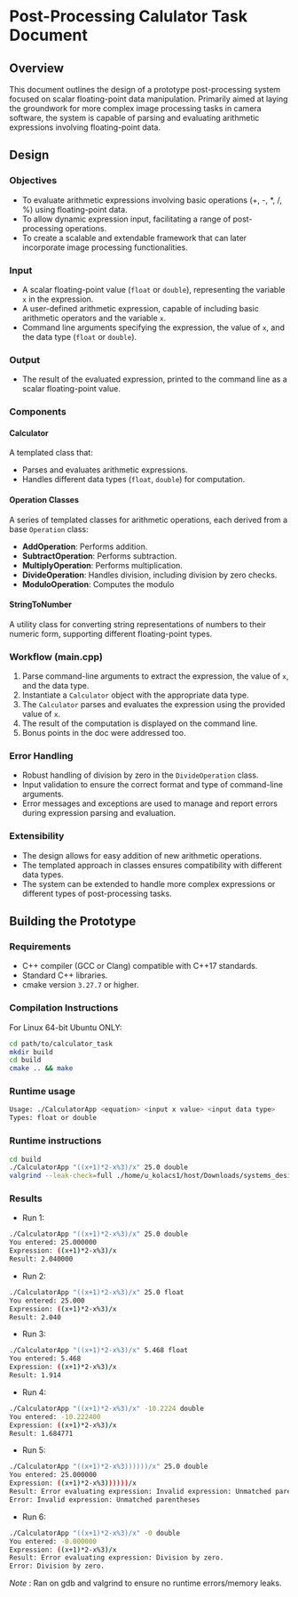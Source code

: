# Post-Processing Calulator Task Document

## Overview

This document outlines the design of a prototype post-processing system focused on scalar floating-point data manipulation. Primarily aimed at laying the groundwork for more complex image processing tasks in camera software, the system is capable of parsing and evaluating arithmetic expressions involving floating-point data.

## Design

### Objectives

- To evaluate arithmetic expressions involving basic operations (+, -, *, /, %) using floating-point data.
- To allow dynamic expression input, facilitating a range of post-processing operations.
- To create a scalable and extendable framework that can later incorporate image processing functionalities.

### Input

- A scalar floating-point value (`float` or `double`), representing the variable `x` in the expression.
- A user-defined arithmetic expression, capable of including basic arithmetic operators and the variable `x`.
- Command line arguments specifying the expression, the value of `x`, and the data type (`float` or `double`).

### Output

- The result of the evaluated expression, printed to the command line as a scalar floating-point value.

### Components

#### Calculator

A templated class that:

- Parses and evaluates arithmetic expressions.
- Handles different data types (`float`, `double`) for computation.

#### Operation Classes

A series of templated classes for arithmetic operations, each derived from a base `Operation` class:

- **AddOperation**: Performs addition.
- **SubtractOperation**: Performs subtraction.
- **MultiplyOperation**: Performs multiplication.
- **DivideOperation**: Handles division, including division by zero checks.
- **ModuloOperation**: Computes the modulo

#### StringToNumber

A utility class for converting string representations of numbers to their numeric form, supporting different floating-point types.

### Workflow (main.cpp)

1. Parse command-line arguments to extract the expression, the value of `x`, and the data type.
2. Instantiate a `Calculator` object with the appropriate data type.
3. The `Calculator` parses and evaluates the expression using the provided value of `x`.
4. The result of the computation is displayed on the command line.
5. Bonus points in the doc were addressed too.

### Error Handling

- Robust handling of division by zero in the `DivideOperation` class.
- Input validation to ensure the correct format and type of command-line arguments.
- Error messages and exceptions are used to manage and report errors during expression parsing and evaluation.

### Extensibility

- The design allows for easy addition of new arithmetic operations.
- The templated approach in classes ensures compatibility with different data types.
- The system can be extended to handle more complex expressions or different types of post-processing tasks.

## Building the Prototype

### Requirements

- C++ compiler (GCC or Clang) compatible with C++17 standards.
- Standard C++ libraries.
- cmake version `3.27.7` or higher.

### Compilation Instructions

For Linux 64-bit Ubuntu ONLY:

```bash
cd path/to/calculator_task
mkdir build
cd build
cmake .. && make
```
### Runtime usage
```bash
Usage: ./CalculatorApp <equation> <input x value> <input data type>
Types: float or double
```

### Runtime instructions
```bash
cd build
./CalculatorApp "((x+1)*2-x%3)/x" 25.0 double
valgrind --leak-check=full ./home/u_kolacs1/host/Downloads/systems_design/build/CalculatorApp "((x+1)*2-x%3)/x" 25.0 double
```

### Results
* Run 1:
```bash
./CalculatorApp "((x+1)*2-x%3)/x" 25.0 double
You entered: 25.000000
Expression: ((x+1)*2-x%3)/x
Result: 2.040000
```

* Run 2:
```bash
./CalculatorApp "((x+1)*2-x%3)/x" 25.0 float  
You entered: 25.000
Expression: ((x+1)*2-x%3)/x
Result: 2.040
```

* Run 3:
```bash
./CalculatorApp "((x+1)*2-x%3)/x" 5.468 float
You entered: 5.468
Expression: ((x+1)*2-x%3)/x
Result: 1.914
```

* Run 4:
```bash
./CalculatorApp "((x+1)*2-x%3)/x" -10.2224 double
You entered: -10.222400
Expression: ((x+1)*2-x%3)/x
Result: 1.684771
```

* Run 5:
```bash
./CalculatorApp "((x+1)*2-x%3))))))/x" 25.0 double
You entered: 25.000000
Expression: ((x+1)*2-x%3))))))/x
Result: Error evaluating expression: Invalid expression: Unmatched parentheses
Error: Invalid expression: Unmatched parentheses
```

* Run 6:
```bash
./CalculatorApp "((x+1)*2-x%3)/x" -0 double
You entered: -0.000000
Expression: ((x+1)*2-x%3)/x
Result: Error evaluating expression: Division by zero.
Error: Division by zero.
```

*Note* : Ran on gdb and valgrind to ensure no runtime errors/memory leaks.
